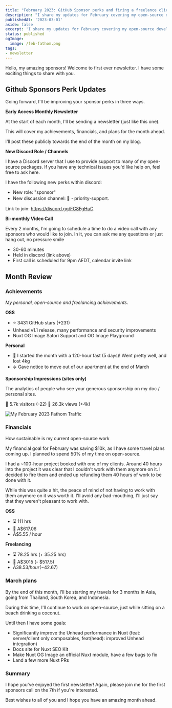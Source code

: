 ```yaml
---
title: "February 2023: GitHub Sponsor perks and firing a freelance client"
description: "I share my updates for February covering my open-source development, financials and personal updates."
publishedAt: '2023-03-01'
aside: false
excerpt: 'I share my updates for February covering my open-source development, financials and personal updates'
status: published
ogImage:
  image: /feb-fathom.png
tags:
- newsletter
---
```


Hello, my amazing sponsors! Welcome to first ever newsletter. I have some exciting things to share with you.

## Github Sponsors Perk Updates

Going forward, I'll be improving your sponsor perks in three ways.

**Early Access Monthly Newsletter**

At the start of each month, I'll be sending a newsletter (just like this one).

This will cover my achievements, financials, and plans for the month ahead.

I'll post these publicly towards the end of the month on my blog.

**New Discord Role / Channels**

I have a Discord server that I use to provide support to many of my open-source packages. If you have any technical issues you'd like help on, feel free to ask here.

I have the following new perks within discord:

- New role: "sponsor"
- New discussion channel: 💎・priority-support.

Link to join: https://discord.gg/FC8FgHuC

**Bi-monthly Video Call**

Every 2 months, I'm going to schedule a time to do a video call with any sponsors who would like to join. In it, you can ask me any questions or just hang out, no pressure smile

- 30-60 minutes
- Held in discord (link above)
- First call is scheduled for 9pm AEDT, calendar invite link

## Month Review

### Achievements

_My personal, open-source and freelancing achievements._

**OSS**

- ⭐ 3431 GitHub stars (+231)
- Unhead v1.1 release, many performance and security improvements
- Nuxt OG Image Satori Support and OG Image Playground

**Personal**

- 🍴 I started the month with a 120-hour fast (5 days)! Went pretty well, and lost 4kg
- ✈️ Gave notice to move out of our apartment at the end of March

**Sponsorship Impressions (sites only)**

The analytics of people who see your generous sponsorship on my doc / personal sites.

👨 5.7k visitors (-22)
👀 26.3k views (+4k)

<Image src="/feb-fathom.png" alt="My February 2023 Fathom Traffic" />

### Financials

How sustainable is my current open-source work

My financial goal for February was saving $10k, as I have some travel plans coming up. I planned to spend 50% of my time on open-source.

I had a ~100-hour project booked with one of my clients. Around 40 hours into the project it was clear that I couldn't work with them anymore on it. I decided to fire them and ended up refunding them 40 hours of work to be done with it.

While this was quite a hit, the peace of mind of not having to work with them anymore on it was worth it. I'll avoid any bad-mouthing, I'll just say that they weren't pleasant to work with.

**OSS**

- ⌛ 111 hrs
- 💸 A$617.06
- A$5.55 / hour

**Freelancing**

- ⌛ 78.25 hrs (+ 35.25 hrs)
- 💸 A$3015 (- $517.5)
- A$38.53 / hour (-$42.67)

### March plans

By the end of this month, I'll be starting my travels for 3 months in Asia, going from Thailand, South Korea, and Indonesia.

During this time, I'll continue to work on open-source, just while sitting on a beach drinking a coconut.

Until then I have some goals:

- Significantly improve the Unhead performance in Nuxt (feat: server/client only composables, feat(head): improved Unhead integration)
- Docs site for Nuxt SEO Kit
- Make Nuxt OG Image an official Nuxt module, have a few bugs to fix
- Land a few more Nuxt PRs

### Summary

I hope you've enjoyed the first newsletter! Again, please join me for the first sponsors call on the 7th if you're interested.

Best wishes to all of you and I hope you have an amazing month ahead.

